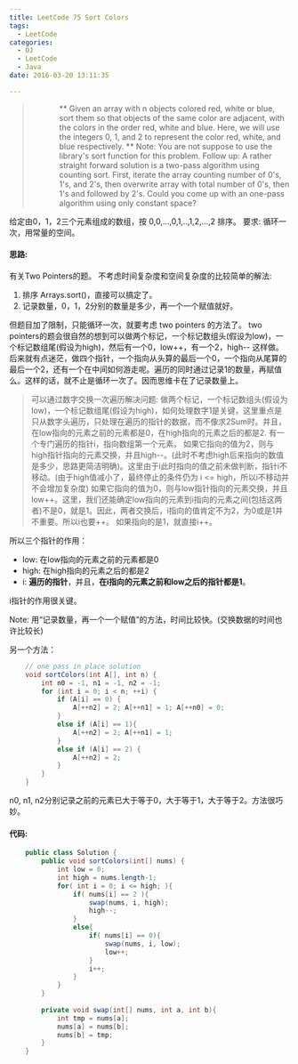 ```yaml
---
title: LeetCode 75 Sort Colors
tags:
  - LeetCode
categories:
  - OJ
  - LeetCode
  - Java
date: 2016-03-20 13:11:35

---
```



<blockquote class="blockquote-center">
<div style = "padding-left: 50px; text-align: left">
 **
Given an array with n objects colored red, white or blue, sort them so that objects of the same color are adjacent, with the colors in the order red, white and blue.
Here, we will use the integers 0, 1, and 2 to represent the color red, white, and blue respectively.
 **
Note:
You are not suppose to use the library's sort function for this problem.
Follow up:
A rather straight forward solution is a two-pass algorithm using counting sort.
First, iterate the array counting number of 0's, 1's, and 2's, then overwrite array with total number of 0's, then 1's and followed by 2's.
Could you come up with an one-pass algorithm using only constant space?
</div>
  
</blockquote>

给定由0，1，2三个元素组成的数组，按 0,0,...,0,1,..,1,2,...,2 排序。
要求: 循环一次，用常量的空间。

<!--more-->

#### 思路:
有关Two Pointers的题。
不考虑时间复杂度和空间复杂度的比较简单的解法: 
1. 排序 Arrays.sort()，直接可以搞定了。
2. 记录数量，0，1，2分别的数量是多少，再一个一个赋值就好。

但题目加了限制，只能循环一次，就要考虑 two pointers 的方法了。
two pointers的题会很自然的想到可以做两个标记，一个标记数组头(假设为low)，一个标记数组尾(假设为high)，然后有一个0，low++，有一个2，high-- 这样做。后来就有点迷茫，做四个指针，一个指向从头算的最后一个0，一个指向从尾算的最后一个2，还有一个在中间如何游走呢。遍历的同时通过记录1的数量，再赋值么。这样的话，就不止是循环一次了。因而思维卡在了记录数量上。
>可以通过数字交换一次遍历解决问题:
做两个标记，一个标记数组头(假设为low)，一个标记数组尾(假设为high)，如何处理数字1是关键，这里重点是只从数字头遍历，只处理在遍历的指针的数据，而不像求2Sum时。并且，在low指向的元素之前的元素都是0，在high指向的元素之后的都是2.
有一个专门遍历的指针i，指向数组第一个元素。
如果它指向的值为2，则与high指针指向的元素交换，并且high--。(此时不考虑high后来指向的数值是多少，思路更简洁明确)。这里由于i此时指向的值之前未做判断，指针i不移动。(由于high值减小了，最终停止的条件仍为 i <= high，所以i不移动并不会增加复杂度)
如果它指向的值为0，则与low指针指向的元素交换，并且low++。这里，我们还能确定low指向的元素到i指向的元素之间(包括这两者)不是0，就是1。因此，两者交换后，i指向的值肯定不为2，为0或是1并不重要。所以i也要++。
如果指向的是1，就直接i++。

所以三个指针的作用： 
* low: 在low指向的元素之前的元素都是0
* high: 在high指向的元素之后的都是2
* i: **遍历的指针**，并且，**在i指向的元素之前和low之后的指针都是1**。

i指针的作用很关键。

Note: 用“记录数量，再一个一个赋值”的方法，时间比较快。(交换数据的时间也许比较长)

另一个方法：
```java
    // one pass in place solution
    void sortColors(int A[], int n) {
        int n0 = -1, n1 = -1, n2 = -1;
        for (int i = 0; i < n; ++i) {
            if (A[i] == 0) {
                A[++n2] = 2; A[++n1] = 1; A[++n0] = 0;
            }
            else if (A[i] == 1){
                A[++n2] = 2; A[++n1] = 1;
            }
            else if (A[i] == 2) {
                A[++n2] = 2;
            }
        }
    }    
```

n0, n1, n2分别记录之前的元素已大于等于0，大于等于1，大于等于2。方法很巧妙。

#### 代码:
```java
    public class Solution {
        public void sortColors(int[] nums) {
            int low = 0;
            int high = nums.length-1;
            for( int i = 0; i <= high; ){
                if( nums[i] == 2 ){
                    swap(nums, i, high);
                    high--;
                }
                else{
                    if( nums[i] == 0){
                        swap(nums, i, low);
                        low++;
                    }
                    i++;
                } 
            }
        }
    
        private void swap(int[] nums, int a, int b){
            int tmp = nums[a];
            nums[a] = nums[b];
            nums[b] = tmp;
        }
    }
```